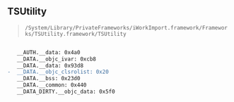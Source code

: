 ## TSUtility

> `/System/Library/PrivateFrameworks/iWorkImport.framework/Frameworks/TSUtility.framework/TSUtility`

```diff

   __AUTH.__data: 0x4a0
   __DATA.__objc_ivar: 0xcb8
   __DATA.__data: 0x93d8
-  __DATA.__objc_clsrolist: 0x20
   __DATA.__bss: 0x23d0
   __DATA.__common: 0x440
   __DATA_DIRTY.__objc_data: 0x5f0

```
